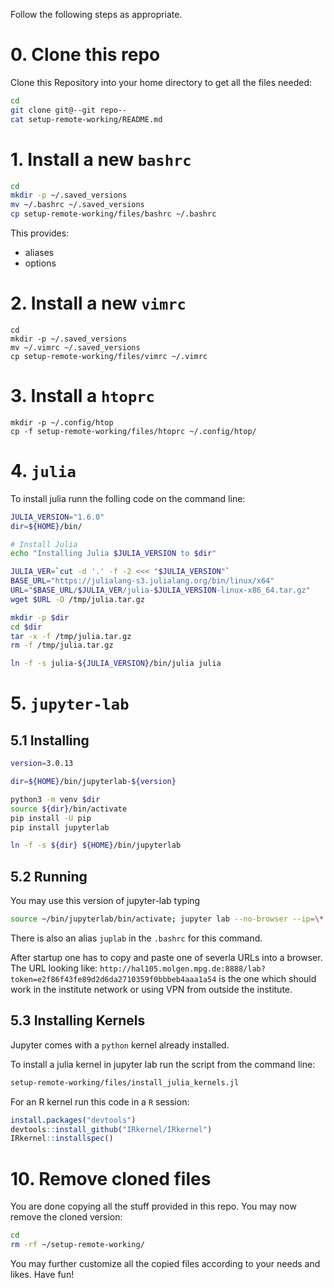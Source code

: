 

Follow the following steps as appropriate.



# 0. Clone this repo 
Clone this Repository into your home directory to get all the files needed:

```bash
cd
git clone git@--git repo--
cat setup-remote-working/README.md
```



# 1. Install a new `bashrc`

```bash
cd 
mkdir -p ~/.saved_versions
mv ~/.bashrc ~/.saved_versions
cp setup-remote-working/files/bashrc ~/.bashrc
```

This provides:
- aliases
- options


# 2. Install a new `vimrc`

```
cd 
mkdir -p ~/.saved_versions
mv ~/.vimrc ~/.saved_versions
cp setup-remote-working/files/vimrc ~/.vimrc
```


# 3. Install a `htoprc`

```
mkdir -p ~/.config/htop
cp -f setup-remote-working/files/htoprc ~/.config/htop/
```

# 4. `julia`

To install julia runn the folling code 
on the command line:

```bash
JULIA_VERSION="1.6.0"
dir=${HOME}/bin/

# Install Julia
echo "Installing Julia $JULIA_VERSION to $dir"

JULIA_VER=`cut -d '.' -f -2 <<< "$JULIA_VERSION"`
BASE_URL="https://julialang-s3.julialang.org/bin/linux/x64"
URL="$BASE_URL/$JULIA_VER/julia-$JULIA_VERSION-linux-x86_64.tar.gz"
wget $URL -O /tmp/julia.tar.gz

mkdir -p $dir
cd $dir
tar -x -f /tmp/julia.tar.gz
rm -f /tmp/julia.tar.gz

ln -f -s julia-${JULIA_VERSION}/bin/julia julia
```



# 5. `jupyter-lab`

## 5.1 Installing

```bash
version=3.0.13

dir=${HOME}/bin/jupyterlab-${version}

python3 -m venv $dir
source ${dir}/bin/activate
pip install -U pip
pip install jupyterlab

ln -f -s ${dir} ${HOME}/bin/jupyterlab
```

## 5.2 Running


You may use this version of jupyter-lab typing 
```bash
source ~/bin/jupyterlab/bin/activate; jupyter lab --no-browser --ip=\*
```
There is also an alias `juplab` in the `.bashrc` for this command. 

After startup one has to copy and paste one of severla URLs into a browser. The URL looking like:
`http://hal105.molgen.mpg.de:8888/lab?token=e2f86f43fe89d2d6da2710359f0bbbeb4aaa1a54` is the one which should work 
in the institute network or using VPN from outside the institute.

## 5.3 Installing Kernels

Jupyter comes with a `python` kernel already installed.

To install a julia kernel in jupyter lab run the script from the command line:
```bash
setup-remote-working/files/install_julia_kernels.jl
```

For an R kernel run this code in a `R` session:
```R
install.packages("devtools")
devtools::install_github("IRkernel/IRkernel")
IRkernel::installspec()
```


# 10. Remove cloned files

You are done copying all the stuff provided in this repo. You may now remove the cloned version:

```bash
cd
rm -rf ~/setup-remote-working/
```

You may further customize all the copied files according to your needs and likes. Have fun!
